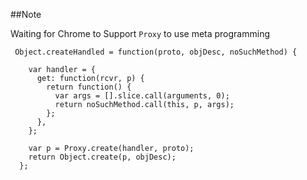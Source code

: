 ##Note

Waiting for Chrome to Support ``Proxy`` to use meta programming

     Object.createHandled = function(proto, objDesc, noSuchMethod) {
    
        var handler = {
          get: function(rcvr, p) {
            return function() {
              var args = [].slice.call(arguments, 0);
              return noSuchMethod.call(this, p, args);
            };
          },
        };
    
        var p = Proxy.create(handler, proto);
        return Object.create(p, objDesc);
      };
